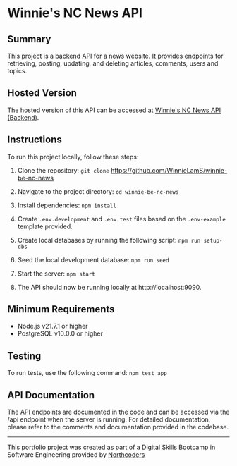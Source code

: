 # Winnie's NC News API

## Summary
This project is a backend API for a news website. It provides endpoints for retrieving, posting, updating, and deleting articles, comments, users and topics.

## Hosted Version
The hosted version of this API can be accessed at [Winnie's NC News API (Backend)](https://winnie-be-nc-news.onrender.com/api).

## Instructions
To run this project locally, follow these steps:

1. Clone the repository: `git clone` https://github.com/WinnieLamS/winnie-be-nc-news

2. Navigate to the project directory: `cd winnie-be-nc-news`

3. Install dependencies: `npm install`

4. Create `.env.development` and `.env.test` files based on the `.env-example` template provided.

5. Create local databases by running the following script: `npm run setup-dbs`

6. Seed the local development database: `npm run seed`

7. Start the server: `npm start`

8. The API should now be running locally at http://localhost:9090.

## Minimum Requirements
- Node.js v21.7.1 or higher
- PostgreSQL v10.0.0 or higher

## Testing
To run tests, use the following command: `npm test app`

## API Documentation
The API endpoints are documented in the code and can be accessed via the /api endpoint when the server is running. For detailed documentation, please refer to the comments and documentation provided in the codebase.

--- 

This portfolio project was created as part of a Digital Skills Bootcamp in Software Engineering provided by [Northcoders](https://northcoders.com/)


